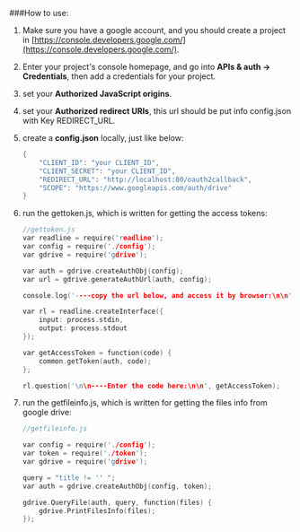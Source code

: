 
###How to use:

1. Make sure you have a google account, and you should create a project in [https://console.developers.google.com/](https://console.developers.google.com/).
2. Enter your project's console homepage, and go into **APIs & auth -> Credentials**, then add a credentials for your project.
3. set your **Authorized JavaScript origins**.
4. set your **Authorized redirect URIs**, this url should be put info config.json with Key REDIRECT_URL.
5. create a **config.json** locally, just like below:

	```c
	{
		"CLIENT_ID": "your CLIENT_ID",
		"CLIENT_SECRET": "your CLIENT_ID",
		"REDIRECT_URL": "http://localhost:80/oauth2callback",
		"SCOPE": "https://www.googleapis.com/auth/drive"
	}
	```

6. run the gettoken.js, which is written for getting the access tokens:

	```c
	//gettoken.js
	var readline = require('readline');
	var config = require('./config');
	var gdrive = require('gdrive');
	
	var auth = gdrive.createAuthObj(config);
	var url = gdrive.generateAuthUrl(auth, config);
	
	console.log('----copy the url below, and access it by browser:\n\n' + url);
	
	var rl = readline.createInterface({
		input: process.stdin,
		output: process.stdout
	});
	
	var getAccessToken = function(code) {
		common.getToken(auth, code);
	};
	
	rl.question('\n\n----Enter the code here:\n\n', getAccessToken);
	
	```

7. run the getfileinfo.js, which is written for getting the files info from google drive:
	
	```c
	//getfileinfo.js
	
	var config = require('./config');
	var token = require('./token');
	var gdrive = require('gdrive');
	
	query = "title != '' ";
	var auth = gdrive.createAuthObj(config, token);
	
	gdrive.QueryFile(auth, query, function(files) {
		gdrive.PrintFilesInfo(files);
	});
	```
